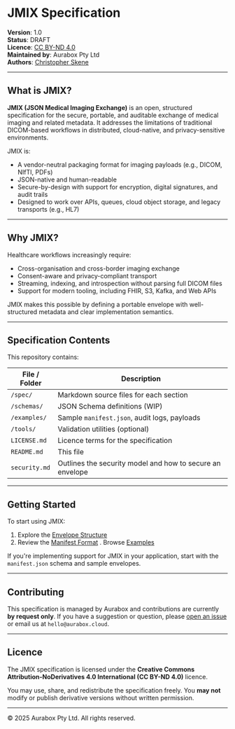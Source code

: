 # JMIX Specification

**Version**: 1.0  
**Status**: DRAFT  
**Licence**: [CC BY-ND 4.0](https://creativecommons.org/licenses/by-nd/4.0/)  
**Maintained by**: Aurabox Pty Ltd  
**Authors**: [Christopher Skene](https://www.linkedin.com/in/xtfer/)

---

## What is JMIX?

**JMIX (JSON Medical Imaging Exchange)** is an open, structured specification for the secure, portable, and auditable exchange of medical imaging and related metadata. It addresses the limitations of traditional DICOM-based workflows in distributed, cloud-native, and privacy-sensitive environments.

JMIX is:

- A vendor-neutral packaging format for imaging payloads (e.g., DICOM, NIfTI, PDFs)
- JSON-native and human-readable
- Secure-by-design with support for encryption, digital signatures, and audit trails
- Designed to work over APIs, queues, cloud object storage, and legacy transports (e.g., HL7)

---

## Why JMIX?

Healthcare workflows increasingly require:

- Cross-organisation and cross-border imaging exchange  
- Consent-aware and privacy-compliant transport  
- Streaming, indexing, and introspection without parsing full DICOM files  
- Support for modern tooling, including FHIR, S3, Kafka, and Web APIs

JMIX makes this possible by defining a portable envelope with well-structured metadata and clear implementation semantics.

---

## Specification Contents

This repository contains:

| File / Folder            | Description                                  |
|--------------------------|----------------------------------------------|
| `/spec/`                 | Markdown source files for each section       |
| `/schemas/`              | JSON Schema definitions (WIP)                |
| `/examples/`             | Sample `manifest.json`, audit logs, payloads |
| `/tools/`                | Validation utilities (optional)              |
| `LICENSE.md`             | Licence terms for the specification          |
| `README.md`              | This file                                    |
| `security.md`            | Outlines the security model and how to secure an envelope |

---

## Getting Started

To start using JMIX:

1. Explore the [Envelope Structure](./spec/envelope.md)
2. Review the [Manifest Format](./spec/envelope//manifest.md)
. Browse [Examples](./examples/)

If you're implementing support for JMIX in your application, start with the `manifest.json` schema and sample envelopes.

---

## Contributing

This specification is managed by Aurabox and contributions are currently **by request only**. If you have a suggestion or question, please [open an issue](https://github.com/aurabox/jmix/issues) or email us at `hello@aurabox.cloud`.

---

## Licence

The JMIX specification is licensed under the **Creative Commons Attribution-NoDerivatives 4.0 International (CC BY-ND 4.0)** licence.

You may use, share, and redistribute the specification freely. You **may not** modify or publish derivative versions without written permission.

---

© 2025 Aurabox Pty Ltd. All rights reserved.
